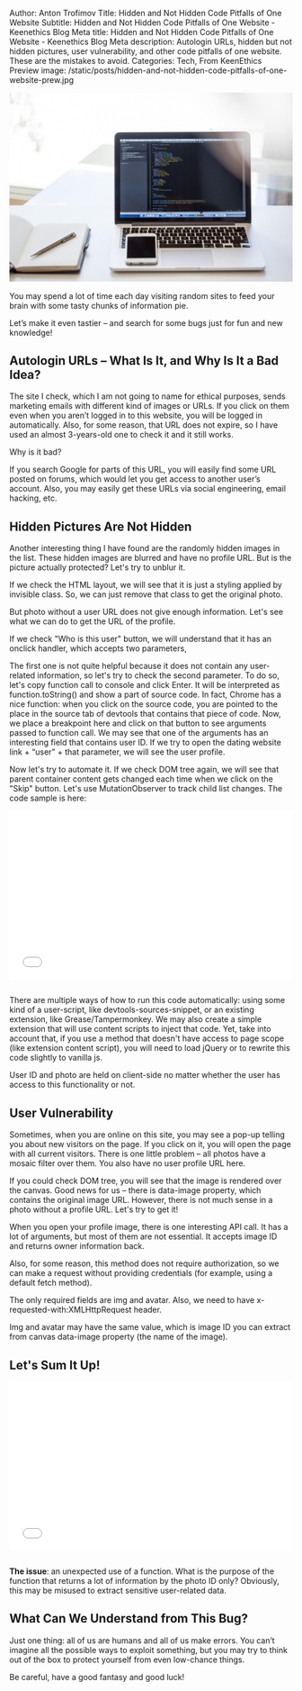 Author: Anton Trofimov
Title: Hidden and Not Hidden Code Pitfalls of One Website
Subtitle: Hidden and Not Hidden Code Pitfalls of One Website - Keenethics Blog
Meta title: Hidden and Not Hidden Code Pitfalls of One Website - Keenethics Blog
Meta description: Autologin URLs, hidden but not hidden pictures, user vulnerability, and other code pitfalls of one website. These are the mistakes to avoid.
Categories: Tech, From KeenEthics
Preview image: /static/posts/hidden-and-not-hidden-code-pitfalls-of-one-website-prew.jpg

![Code](/static/posts/hidden-and-not-hidden-code-pitfalls-of-one-website.jpg)

You may spend a lot of time each day visiting random sites to feed your brain with some tasty chunks of information pie.

Let’s make it even tastier – and search for some bugs just for fun and new knowledge!

## Autologin URLs – What Is It, and Why Is It a Bad Idea?

The site I check, which I am not going to name for ethical purposes, sends marketing emails with different kind of images or URLs. If you click on them even when you aren’t logged in to this website, you will be logged in automatically. Also, for some reason, that URL does not expire, so I have used an almost 3-years-old one to check it and it still works.

Why is it bad?

If you search Google for parts of this URL, you will easily find some URL posted on forums, which would let you get access to another user’s account. Also, you may easily get these URLs via social engineering, email hacking, etc.

## Hidden Pictures Are Not Hidden

Another interesting thing I have found are the randomly hidden images in the list. These hidden images are blurred and have no profile URL. But is the picture actually protected? Let's try to unblur it.

If we check the HTML layout, we will see that it is just a styling applied by invisible class. So, we can just remove that class to get the original photo.

But photo without a user URL does not give enough information. Let's see what we can do to get the URL of the profile.

If we check "Who is this user" button, we will understand that it has an onclick handler, which accepts two parameters,

The first one is not quite helpful because it does not contain any user-related information, so let's try to check the second parameter.
To do so, let's copy function call to console and click Enter. It will be interpreted as function.toString() and show a part of source code. In fact, Chrome has a nice function: when you click on the source code, you are pointed to the place in the source tab of devtools that contains that piece of code.
Now, we place a breakpoint here and click on that button to see arguments passed to function call. We may see that one of the arguments has an interesting field that contains user ID. If we try to open the dating website link + “user” + that parameter, we will see the user profile. 

Now let's try to automate it.
If we check DOM tree again, we will see that parent container content gets changed each time when we click on the "Skip" button. Let's use MutationObserver to track child list changes. The code sample is here:

<div style="margin-bottom: 25px;">
  <iframe width="100%" height="300" src="//jsfiddle.net/maxsoloviov/g3fv5oe4/2/embedded/js/" allowfullscreen="allowfullscreen" allowpaymentrequest frameborder="0"></iframe>
</div>

There are multiple ways of how to run this code automatically: using some kind of a user-script, like devtools-sources-snippet, or an existing extension, like Grease/Tampermonkey. We may also create a simple extension that will use content scripts to inject that code. Yet, take into account that, if you use a method that doesn't have access to page scope (like extension content script), you will need to load jQuery or to rewrite this code slightly to vanilla js.

User ID and photo are held on client-side no matter whether the user has access to this functionality or not.

## User Vulnerability

Sometimes, when you are online on this site, you may see a pop-up telling you about new visitors on the page. If you click on it, you will open the page with all current visitors. There is one little problem – all photos have a mosaic filter over them. You also have no user profile URL here.

If you could check DOM tree, you will see that the image is rendered over the canvas. Good news for us – there is data-image property, which contains the original image URL. However, there is not much sense in a photo without a profile URL. Let's try to get it!

When you open your profile image, there is one interesting API call. It has a lot of arguments, but most of them are not essential. It accepts image ID and returns owner information back.

Also, for some reason, this method does not require authorization, so we can make a request without providing credentials (for example, using a default fetch method).

The only required fields are img and avatar. Also, we need to have x-requested-with:XMLHttpRequest header. 

Img and avatar may have the same value, which is image ID you can extract from canvas data-image property (the name of the image).

## Let's Sum It Up!

<div style="margin-bottom: 25px;">
  <iframe width="100%" height="300" src="//jsfiddle.net/maxsoloviov/6em0Ltkp/2/embedded/js/" allowfullscreen="allowfullscreen" allowpaymentrequest frameborder="0"></iframe>
</div>

__The issue__: an unexpected use of a function. What is the purpose of the function that returns a lot of information by the photo ID only? Obviously, this may be misused to extract sensitive user-related data.

## What Can We Understand from This Bug?

Just one thing: all of us are humans and all of us make errors. You can’t imagine all the possible ways to exploit something, but you may try to think out of the box to protect yourself from even low-chance things.

Be careful, have a good fantasy and good luck!
